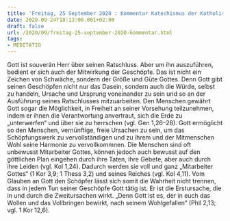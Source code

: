 ```yaml
---
title: 'Freitag, 25 September 2020 : Kommentar Katechismus der Katholischen Kirche'
date: 2020-09-24T18:13:00.001+02:00
draft: false
url: /2020/09/freitag-25-september-2020-kommentar.html
tags: 
- MEDITATIO
---
```


Gott ist souverän Herr über seinen Ratschluss. Aber um ihn auszuführen, bedient er sich auch der Mitwirkung der Geschöpfe. Das ist nicht ein Zeichen von Schwäche, sondern der Größe und Güte Gottes. Denn Gott gibt seinen Geschöpfen nicht nur das Dasein, sondern auch die Würde, selbst zu handeln, Ursache und Ursprung voneinander zu sein und so an der Ausführung seines Ratschlusses mitzuarbeiten. Den Menschen gewährt Gott sogar die Möglichkeit, in Freiheit an seiner Vorsehung teilzunehmen, indem er ihnen die Verantwortung anvertraut, sich die Erde zu „unterwerfen“ und über sie zu herrschen (vgl. Gen 1,26–28). Gott ermöglicht so den Menschen, vernünftige, freie Ursachen zu sein, um das Schöpfungswerk zu vervollständigen und zu ihrem und der Mitmenschen Wohl seine Harmonie zu vervollkommnen. Die Menschen sind oft unbewusst Mitarbeiter Gottes, können jedoch auch bewusst auf den göttlichen Plan eingehen durch ihre Taten, ihre Gebete, aber auch durch ihre Leiden (vgl. Kol 1,24). Dadurch werden sie voll und ganz „Mitarbeiter Gottes“ (1 Kor 3,9; 1 Thess 3,2) und seines Reiches (vgl. Kol 4,11). Vom Glauben an Gott den Schöpfer lässt sich somit die Wahrheit nicht trennen, dass in jedem Tun seiner Geschöpfe Gott tätig ist. Er ist die Erstursache, die in und durch die Zweitursachen wirkt. „Denn Gott ist es, der in euch das Wollen und das Vollbringen bewirkt, nach seinem Wohlgefallen“ (Phil 2,13; vgl. 1 Kor 12,6).